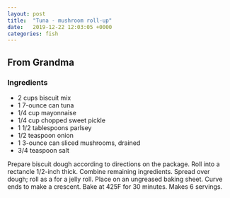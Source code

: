 ```yaml
---
layout: post
title:  "Tuna - mushroom roll-up"
date:   2019-12-22 12:03:05 +0000
categories: fish
---
```


## From Grandma
### Ingredients
* 2 cups biscuit mix
* 1 7-ounce can tuna
* 1/4 cup mayonnaise
* 1/4 cup chopped sweet pickle
* 1 1/2 tablespoons parlsey
* 1/2 teaspoon onion
* 1 3-ounce can sliced mushrooms, drained
* 3/4 teaspoon salt


Prepare biscuit dough according to directions on the package. Roll into a rectancle 1/2-inch thick. Combine remaining ingredients. Spread over dough; roll as a for a jelly roll. Place on an ungreased baking sheet. Curve ends to make a crescent. Bake at 425F for 30 minutes. Makes 6 servings.
 